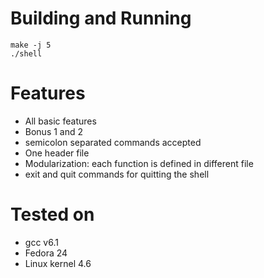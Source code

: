 # Building and Running

    make -j 5
    ./shell

# Features
- All basic features
- Bonus 1 and 2
- semicolon separated commands accepted
- One header file
- Modularization: each function is defined in different file
- exit and quit commands for quitting the shell

# Tested on
- gcc v6.1
- Fedora 24
- Linux kernel 4.6
